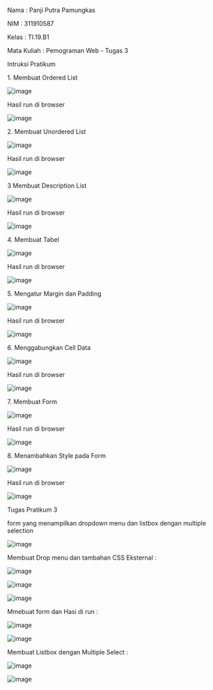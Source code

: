 <p>Nama   : Panji Putra Pamungkas<p>
<p>NIM    : 311910587<p>
<p>Kelas  : TI.19.B1<p>
<p>Mata Kuliah    : Pemograman Web - Tugas 3<p>
  
<p>Intruksi Pratikum<p>
  <p>1. Membuat Ordered List<p>
    
  ![image](https://user-images.githubusercontent.com/81550517/114389264-fddad280-9bbe-11eb-8c5c-24b492d9f00f.png)
    
  <p>Hasil run di browser<p>
  
  ![image](https://user-images.githubusercontent.com/81550517/114389320-0cc18500-9bbf-11eb-9be7-2e8e6cbc694a.png)

  <p>2. Membuat Unordered List<p>
  
  ![image](https://user-images.githubusercontent.com/81550517/114389490-43979b00-9bbf-11eb-967c-0f6547ff74d1.png)
  
  <p>Hasil run di browser<p>
  
  ![image](https://user-images.githubusercontent.com/81550517/114389518-4abea900-9bbf-11eb-9da0-7f35dae9eb89.png)

  <p>3 Membuat Description List<p>
  
  ![image](https://user-images.githubusercontent.com/81550517/114389596-6033d300-9bbf-11eb-9749-a5efb7f39b84.png)

  <p>Hasil run di browser<p>
  
  ![image](https://user-images.githubusercontent.com/81550517/114389616-675ae100-9bbf-11eb-8ffc-581e941b367e.png)

  <p>4. Membuat Tabel<p>
  
  ![image](https://user-images.githubusercontent.com/81550517/114390064-f8ca5300-9bbf-11eb-9c92-96ecf4c11e57.png)

  <p>Hasil run di browser<p>
  
  ![image](https://user-images.githubusercontent.com/81550517/114390086-fff16100-9bbf-11eb-8555-f563de438d36.png)
  
  <p>5. Mengatur Margin dan Padding<p>
  
  ![image](https://user-images.githubusercontent.com/81550517/114390180-1f888980-9bc0-11eb-8a0e-f72532164271.png)
  
  <p>Hasil run di browser<p>
  
  ![image](https://user-images.githubusercontent.com/81550517/114390194-24e5d400-9bc0-11eb-92e3-19121c6a5f94.png)
  
  <p>6. Menggabungkan Cell Data<p>
  
  ![image](https://user-images.githubusercontent.com/81550517/114390325-4f379180-9bc0-11eb-900c-890604e99123.png)

  <p>Hasil run di browser<p>
  
  ![image](https://user-images.githubusercontent.com/81550517/114390367-5e1e4400-9bc0-11eb-81a9-01803f22da57.png)

  <p>7. Membuat Form<p>
  
  ![image](https://user-images.githubusercontent.com/81550517/114390453-7ee69980-9bc0-11eb-815f-48c60be2aff9.png)
  
  <p>Hasil run di browser<p>
  
  ![image](https://user-images.githubusercontent.com/81550517/114390512-92920000-9bc0-11eb-9f1a-625a701fd073.png)
  
  <p>8. Menambahkan Style pada Form<p>
  
  ![image](https://user-images.githubusercontent.com/81550517/114390589-a9d0ed80-9bc0-11eb-9c90-8af2ae0d96b7.png)
  
  <p>Hasil run di browser<p>
  
  ![image](https://user-images.githubusercontent.com/81550517/114390618-b2292880-9bc0-11eb-9e5a-a930a2c0ba31.png)
  
<p>Tugas Pratikum 3<p>
<p>form yang menampilkan dropdown menu dan listbox dengan multiple selection<p>
  
  ![image](https://user-images.githubusercontent.com/54062259/114357209-ae36df80-9b9b-11eb-9d2b-e86bbeeef573.png)
  
<p>Membuat Drop menu dan tambahan CSS Eksternal :<p>
  
  ![image](https://user-images.githubusercontent.com/81550517/114391702-0254ba80-9bc2-11eb-89c4-f9b69ddce65a.png)

![image](https://user-images.githubusercontent.com/81550517/114391717-097bc880-9bc2-11eb-8ad1-3161b82ff811.png)

![image](https://user-images.githubusercontent.com/81550517/114391834-2dd7a500-9bc2-11eb-95e6-af686995aed8.png)

<p>Mmebuat form dan Hasi di run :<p>
  
![image](https://user-images.githubusercontent.com/81550517/114391880-3af49400-9bc2-11eb-851a-ea71d985840c.png)

![image](https://user-images.githubusercontent.com/81550517/114391897-43e56580-9bc2-11eb-887b-6e523bc13871.png)

<p>Membuat Listbox dengan Multiple Select : <p>
  
 ![image](https://user-images.githubusercontent.com/81550517/114391922-4cd63700-9bc2-11eb-934b-9d348d5a9176.png)

![image](https://user-images.githubusercontent.com/81550517/114391941-519aeb00-9bc2-11eb-918f-0e020265b56b.png)


